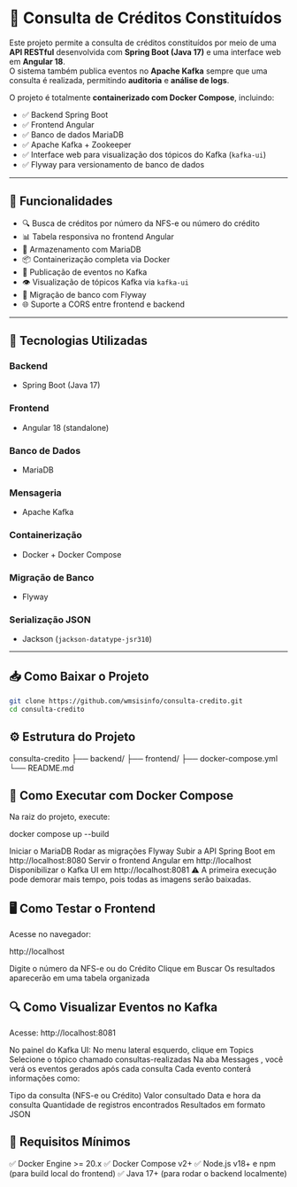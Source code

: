 # 🏦 Consulta de Créditos Constituídos

Este projeto permite a consulta de créditos constituídos por meio de uma **API RESTful** desenvolvida com **Spring Boot (Java 17)** e uma interface web em **Angular 18**.  
O sistema também publica eventos no **Apache Kafka** sempre que uma consulta é realizada, permitindo **auditoria** e **análise de logs**.

O projeto é totalmente **containerizado com Docker Compose**, incluindo:

- ✅ Backend Spring Boot  
- ✅ Frontend Angular  
- ✅ Banco de dados MariaDB  
- ✅ Apache Kafka + Zookeeper  
- ✅ Interface web para visualização dos tópicos do Kafka (`kafka-ui`)  
- ✅ Flyway para versionamento de banco de dados  

---

## 🧩 Funcionalidades

- 🔍 Busca de créditos por número da NFS-e ou número do crédito  
- 📊 Tabela responsiva no frontend Angular  
- 💾 Armazenamento com MariaDB  
- 📦 Containerização completa via Docker  
- 📢 Publicação de eventos no Kafka  
- 👁️ Visualização de tópicos Kafka via `kafka-ui`  
- 🔄 Migração de banco com Flyway  
- 🌐 Suporte a CORS entre frontend e backend  

---

## 🚀 Tecnologias Utilizadas

### Backend
- Spring Boot (Java 17)

### Frontend
- Angular 18 (standalone)

### Banco de Dados
- MariaDB

### Mensageria
- Apache Kafka

### Containerização
- Docker + Docker Compose

### Migração de Banco
- Flyway

### Serialização JSON
- Jackson (`jackson-datatype-jsr310`)

---

## 📥 Como Baixar o Projeto

```bash
git clone https://github.com/wmsisinfo/consulta-credito.git
cd consulta-credito
```

## ⚙️ Estrutura do Projeto
consulta-credito
├── backend/
├── frontend/
├── docker-compose.yml
└── README.md

## 🐳 Como Executar com Docker Compose
Na raiz do projeto, execute:

docker compose up --build

Iniciar o MariaDB
Rodar as migrações Flyway
Subir a API Spring Boot em http://localhost:8080
Servir o frontend Angular em http://localhost
Disponibilizar o Kafka UI em http://localhost:8081
⚠️ A primeira execução pode demorar mais tempo, pois todas as imagens serão baixadas. 

##  🖥️ Como Testar o Frontend
Acesse no navegador:

http://localhost

Digite o número da NFS-e ou do Crédito
Clique em Buscar
Os resultados aparecerão em uma tabela organizada

## 🔍 Como Visualizar Eventos no Kafka

Acesse:
http://localhost:8081

No painel do Kafka UI:
No menu lateral esquerdo, clique em Topics
Selecione o tópico chamado consultas-realizadas
Na aba Messages , você verá os eventos gerados após cada consulta
Cada evento conterá informações como:

Tipo da consulta (NFS-e ou Crédito)
Valor consultado
Data e hora da consulta
Quantidade de registros encontrados
Resultados em formato JSON

## 🧪 Requisitos Mínimos
✅ Docker Engine >= 20.x
✅ Docker Compose v2+
✅ Node.js v18+ e npm (para build local do frontend)
✅ Java 17+ (para rodar o backend localmente)

